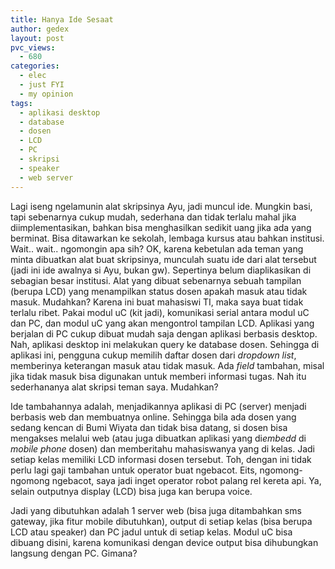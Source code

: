 ```yaml
---
title: Hanya Ide Sesaat
author: gedex
layout: post
pvc_views:
  - 680
categories:
  - elec
  - just FYI
  - my opinion
tags:
  - aplikasi desktop
  - database
  - dosen
  - LCD
  - PC
  - skripsi
  - speaker
  - web server
---
```


Lagi iseng ngelamunin alat skripsinya Ayu, jadi muncul ide. Mungkin basi, tapi sebenarnya cukup mudah, sederhana dan tidak terlalu mahal jika diimplementasikan, bahkan bisa menghasilkan sedikit uang jika ada yang berminat. Bisa ditawarkan ke sekolah, lembaga kursus atau bahkan institusi. Wait.. wait.. ngomongin apa sih? OK, karena kebetulan ada teman yang minta dibuatkan alat buat skripsinya, munculah suatu ide dari alat tersebut (jadi ini ide awalnya si Ayu, bukan gw). Sepertinya belum diaplikasikan di sebagian besar institusi. Alat yang dibuat sebenarnya sebuah tampilan (berupa LCD) yang menampilkan status dosen apakah masuk atau tidak masuk. Mudahkan? Karena ini buat mahasiswi TI, maka saya buat tidak terlalu ribet. Pakai modul uC (kit jadi), komunikasi serial antara modul uC dan PC, dan modul uC yang akan mengontrol tampilan LCD. Aplikasi yang berjalan di PC cukup dibuat mudah saja dengan aplikasi berbasis desktop. Nah, aplikasi desktop ini melakukan query ke database dosen. Sehingga di aplikasi ini, pengguna cukup memilih daftar dosen dari *dropdown list*, memberinya keterangan masuk atau tidak masuk. Ada *field* tambahan, misal jika tidak masuk bisa digunakan untuk memberi informasi tugas. Nah itu sederhananya alat skripsi teman saya. Mudahkan?

Ide tambahannya adalah, menjadikannya aplikasi di PC (server) menjadi berbasis web dan membuatnya online. Sehingga bila ada dosen yang sedang kencan di Bumi Wiyata dan tidak bisa datang, si dosen bisa mengakses melalui web (atau juga dibuatkan aplikasi yang di*embedd* di *mobile phone* dosen) dan memberitahu mahasiswanya yang di kelas. Jadi setiap kelas memiliki LCD informasi dosen tersebut. Toh, dengan ini tidak perlu lagi gaji tambahan untuk operator buat ngebacot. Eits, ngomong-ngomong ngebacot, saya jadi inget operator robot palang rel kereta api. Ya, selain outputnya display (LCD) bisa juga kan berupa voice.

Jadi yang dibutuhkan adalah 1 server web (bisa juga ditambahkan sms gateway, jika fitur mobile dibutuhkan), output di setiap kelas (bisa berupa LCD atau speaker) dan PC jadul untuk di setiap kelas. Modul uC bisa dibuang disini, karena komunikasi dengan device output bisa dihubungkan langsung dengan PC. Gimana?
